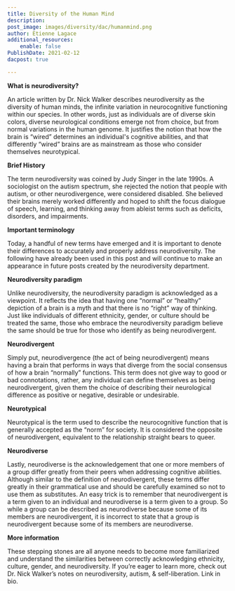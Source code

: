 ```yaml
---
title: Diversity of the Human Mind
description: 
post_image: images/diversity/dac/humanmind.png
author: Etienne Lagace
additional_resources:
    enable: false
PublishDate: 2021-02-12
dacpost: true

---
```

**What is neurodiversity?**

An article written by Dr. Nick Walker describes neurodiversity as the diversity of human minds, the infinite variation in neurocognitive functioning within our species. In other words, just as individuals are of diverse skin colors, diverse neurological conditions emerge not from choice, but from normal variations in the human genome. It justifies the notion that how the brain is “wired” determines an individual's cognitive abilities, and that differently “wired” brains are as mainstream as those who consider themselves neurotypical.

**Brief History**

The term neurodiversity was coined by Judy Singer in the late 1990s. A sociologist on the autism spectrum, she rejected the notion that people with autism, or other neurodivergence, were considered disabled. She believed their brains merely worked differently and hoped to shift the focus dialogue of speech, learning, and thinking away from ableist terms such as deficits, disorders, and impairments. 

**Important terminology**

Today, a handful of new terms have emerged and it is important to denote their differences to accurately and properly address neurodiversity. The following have already been used in this post and will continue to make an appearance in future posts created by the neurodiversity department.

**Neurodiversity paradigm**

Unlike neurodiversity, the neurodiversity paradigm is acknowledged as a viewpoint. It reflects the idea that having one “normal” or “healthy” depiction of a brain is a myth and that there is no “right” way of thinking. Just like individuals of different ethnicity, gender, or culture should be treated the same, those who embrace the neurodiversity paradigm believe the same should be true for those who identify as being neurodivergent.

**Neurodivergent**

Simply put, neurodivergence (the act of being neurodivergent) means having a brain that performs in ways that diverge from the social consensus of how a brain “normally” functions. This term does not give way to good or bad connotations, rather, any individual can define themselves as being neurodivergent, given them the choice of describing their neurological difference as positive or negative, desirable or undesirable.

**Neurotypical**

Neurotypical is the term used to describe the neurocognitive function that is generally accepted as the “norm” for society. It is considered the opposite of neurodivergent, equivalent to the relationship straight bears to queer.

**Neurodiverse**

Lastly, neurodiverse is the acknowledgement that one or more members of a group differ greatly from their peers when addressing cognitive abilities. Although similar to the definition of neurodivergent, these terms differ greatly in their grammatical use and should be carefully examined so not to use them as substitutes. An easy trick is to remember that neurodivergent is a term given to an individual and neurodiverse is a term given to a group. So while a group can be described as neurodiverse because some of its members are neurodivergent, it is incorrect to state that a group is neurodivergent because some of its members are neurodiverse.

**More information**

These stepping stones are all anyone needs to become more familiarized and understand the similarities between correctly acknowledging ethnicity, culture, gender, and neurodiversity. If you’re eager to learn more, check out Dr. Nick Walker’s notes on neurodiversity, autism, & self-liberation. Link in bio.

